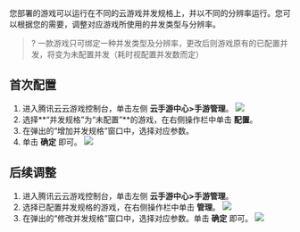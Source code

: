 您部署的游戏可以运行在不同的云游戏并发规格上，并以不同的分辨率运行。您可以根据您的需要，调整对应游戏所使用的并发类型与分辨率。

>? 一款游戏只可绑定一种并发类型及分辨率，更改后则游戏原有的已配置并发，将变为未配置并发（耗时视配置并发数而定）

## 首次配置

1. 进入腾讯云云游戏控制台，单击左侧 **云手游中心>手游管理**。
![](https://qcloudimg.tencent-cloud.cn/raw/5f373b8cd883272508a9b4d53559d677.png)
2. 选择**“并发规格”为“未配置”**的游戏，在右侧操作栏中单击 **配置**。
3. 在弹出的“增加并发规格”窗口中，选择对应参数。
4. 单击 **确定** 即可。
![](https://qcloudimg.tencent-cloud.cn/raw/451d6a6d071b8bf87bc204c1c6893856.png)


## 后续调整

1. 进入腾讯云云游戏控制台，单击左侧 **云手游中心>手游管理**。
3. 选择已配置并发规格的游戏，在右侧操作栏中单击 **管理**。
![](https://qcloudimg.tencent-cloud.cn/raw/c8944791a36a0e7ff2dc00dd13f9401c.png)
5. 在弹出的“修改并发规格”窗口中，选择对应参数。单击 **确定** 即可。
![](https://qcloudimg.tencent-cloud.cn/raw/b70316bc3cdea4d4c0d5f471875c07f6.png)
